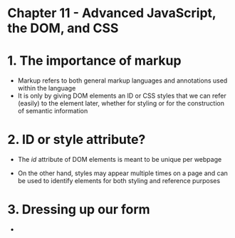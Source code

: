 # Chapter 11 - Advanced JavaScript, the DOM, and CSS

# 1. The importance of markup
* Markup refers to both general markup languages and annotations used within the language
* It is only by giving DOM elements an ID or CSS styles that we can refer (easily) to the element later, whether for styling or for the construction of semantic information

# 2. ID or style attribute?
* The *id* attribute of DOM elements is meant to be unique per webpage

* On the other hand, styles may appear multiple times on a page and can be used to identify elements for both styling and reference purposes

# 3. Dressing up our form
* 